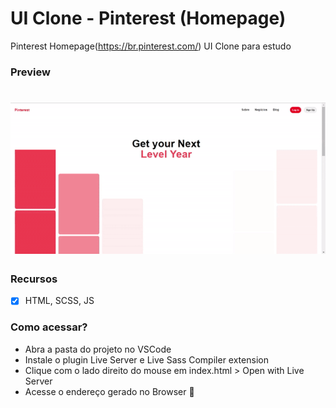 # UI Clone - Pinterest (Homepage)
Pinterest Homepage(https://br.pinterest.com/) UI Clone para estudo

### Preview

<h1 align="center">
  <img alt="Pinterest UI Clone" title="#Pinterest UI Clone" src="./assets/pinterest-clone-video.gif" />
</h1>

### Recursos 
- [x]  HTML, SCSS, JS

### Como acessar?
- Abra a pasta do projeto no VSCode
- Instale o plugin Live Server e Live Sass Compiler extension
- Clique com o lado direito do mouse em index.html > Open with Live Server
- Acesse o endereço gerado no Browser 🚀
